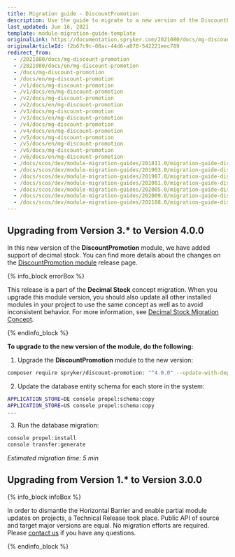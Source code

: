 ```yaml
---
title: Migration guide - DiscountPromotion
description: Use the guide to migrate to a new version of the DiscountPromotion module.
last_updated: Jun 16, 2021
template: module-migration-guide-template
originalLink: https://documentation.spryker.com/2021080/docs/mg-discount-promotion
originalArticleId: f2b67c9c-08ac-44d6-a070-542221eec789
redirect_from:
  - /2021080/docs/mg-discount-promotion
  - /2021080/docs/en/mg-discount-promotion
  - /docs/mg-discount-promotion
  - /docs/en/mg-discount-promotion
  - /v1/docs/mg-discount-promotion
  - /v1/docs/en/mg-discount-promotion
  - /v2/docs/mg-discount-promotion
  - /v2/docs/en/mg-discount-promotion
  - /v3/docs/mg-discount-promotion
  - /v3/docs/en/mg-discount-promotion
  - /v4/docs/mg-discount-promotion
  - /v4/docs/en/mg-discount-promotion
  - /v5/docs/mg-discount-promotion
  - /v5/docs/en/mg-discount-promotion
  - /v6/docs/mg-discount-promotion
  - /v6/docs/en/mg-discount-promotion
  - /docs/scos/dev/module-migration-guides/201811.0/migration-guide-discountpromotion.html
  - /docs/scos/dev/module-migration-guides/201903.0/migration-guide-discountpromotion.html
  - /docs/scos/dev/module-migration-guides/201907.0/migration-guide-discountpromotion.html
  - /docs/scos/dev/module-migration-guides/202001.0/migration-guide-discountpromotion.html
  - /docs/scos/dev/module-migration-guides/202005.0/migration-guide-discountpromotion.html
  - /docs/scos/dev/module-migration-guides/202009.0/migration-guide-discountpromotion.html
  - /docs/scos/dev/module-migration-guides/202108.0/migration-guide-discountpromotion.html
---
```


## Upgrading from Version 3.* to Version 4.0.0

In this new version of the **DiscountPromotion** module, we have added support of decimal stock. You can find more details about the changes on the [DiscountPromotion module](https://github.com/spryker/discount-promotion/releases) release page.

{% info_block errorBox %}

This release is a part of the **Decimal Stock** concept migration. When you upgrade this module version, you should also update all other installed modules in your project to use the same concept as well as to avoid inconsistent behavior. For more information, see [Decimal Stock Migration Concept](/docs/scos/dev/migration-concepts/decimal-stock-migration-concept.html).

{% endinfo_block %}

**To upgrade to the new version of the module, do the following:**

1. Upgrade the **DiscountPromotion** module to the new version:

```bash
composer require spryker/discount-promotion: "^4.0.0" --update-with-dependencies
```

2. Update the database entity schema for each store in the system:

```bash
APPLICATION_STORE=DE console propel:schema:copy
APPLICATION_STORE=US console propel:schema:copy
...
```

3. Run the database migration:

```bash
console propel:install
console transfer:generate
```

*Estimated migration time: 5 min*

## Upgrading from Version 1.* to Version 3.0.0

{% info_block infoBox %}

In order to dismantle the Horizontal Barrier and enable partial module updates on projects, a Technical Release took place. Public API of source and target major versions are equal. No migration efforts are required. Please [contact us](https://spryker.com/en/support/) if you have any questions.

{% endinfo_block %}
